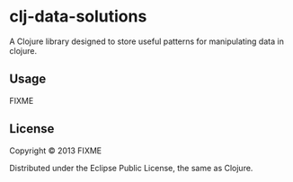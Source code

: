 # clj-data-solutions

A Clojure library designed to store useful patterns for manipulating data in clojure.

## Usage

FIXME

## License

Copyright © 2013 FIXME

Distributed under the Eclipse Public License, the same as Clojure.
